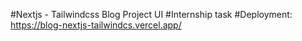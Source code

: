 #Nextjs - Tailwindcss Blog Project UI 
#Internship task
#Deployment: https://blog-nextjs-tailwindcs.vercel.app/ 
